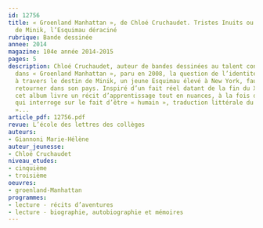 ```yaml
---
id: 12756
title: « Groenland Manhattan », de Chloé Cruchaudet. Tristes Inuits ou l’histoire
  de Minik, l’Esquimau déraciné
rubrique: Bande dessinée
annee: 2014
magazine: 104e année 2014-2015
pages: 5
description: Chloé Cruchaudet, auteur de bandes dessinées au talent confirmé, évoque
  dans « Groenland Manhattan », paru en 2008, la question de l’identité et du déracinement
  à travers le destin de Minik, un jeune Esquimau élevé à New York, faute de pouvoir
  retourner dans son pays. Inspiré d’un fait réel datant de la fin du XIXe siècle,
  cet album livre un récit d’apprentissage tout en nuances, à la fois drôle et tragique,
  qui interroge sur le fait d’être « humain », traduction littérale du mot « inuit
  »...
article_pdf: 12756.pdf
revue: L’école des lettres des collèges
auteurs:
- Giannoni Marie-Hélène
auteur_jeunesse:
- Chloé Cruchaudet
niveau_etudes:
- cinquième
- troisième
oeuvres:
- groenland-Manhattan
programmes:
- lecture - récits d’aventures
- lecture - biographie, autobiographie et mémoires
---
```

